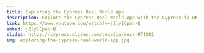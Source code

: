 ```yaml
---
title: Exploring the Cypress Real World App
description: Explore the Cypress Real World App with the Cypress.io UK Community Meetup. This full-stack Express/React payment application has 100% code coverage with Cypress tests and demonstrates testing methods, patterns, and workflows in Cypress.
link: https://www.youtube.com/watch?v=jZly1Cpun-Q
embed: jZly1Cpun-Q
slides: https://cypress.slides.com/cecelia/deck-971881
img: exploring-the-cypress-real-world-app.jpg
---
```

